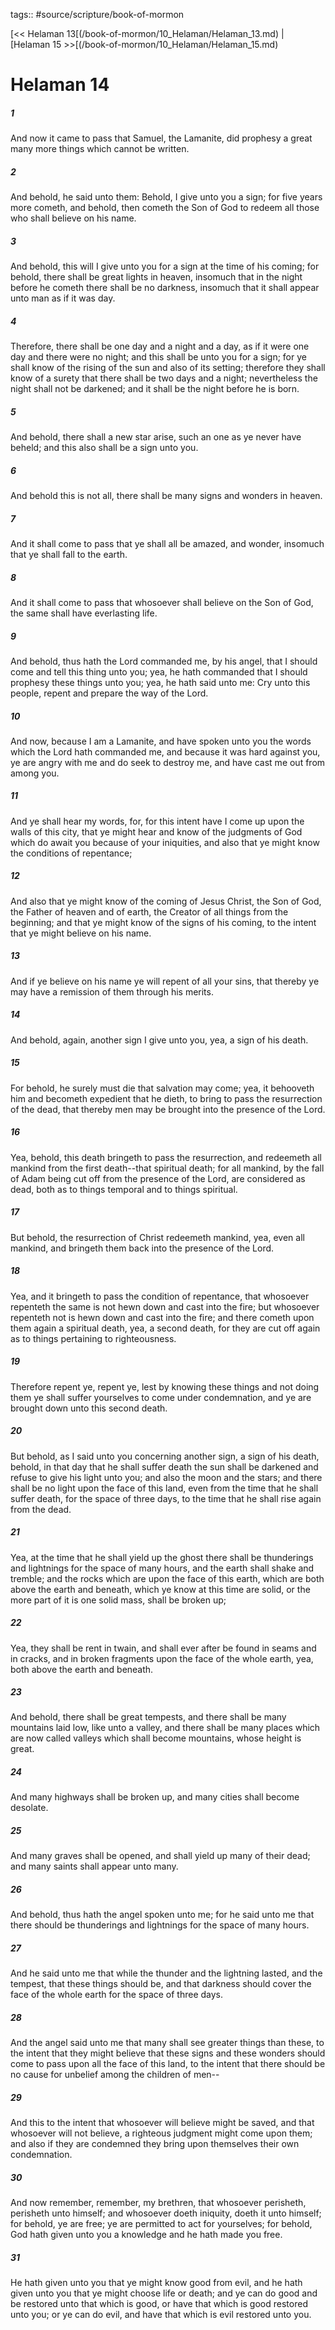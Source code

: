 tags:: #source/scripture/book-of-mormon

[<< Helaman 13[(/book-of-mormon/10_Helaman/Helaman_13.md) | [Helaman 15 >>[(/book-of-mormon/10_Helaman/Helaman_15.md)

# Helaman 14

##### 1

And now it came to pass that Samuel, the Lamanite, did prophesy a great many more things which cannot be written.

##### 2

And behold, he said unto them: Behold, I give unto you a sign; for five years more cometh, and behold, then cometh the Son of God to redeem all those who shall believe on his name.

##### 3

And behold, this will I give unto you for a sign at the time of his coming; for behold, there shall be great lights in heaven, insomuch that in the night before he cometh there shall be no darkness, insomuch that it shall appear unto man as if it was day.

##### 4

Therefore, there shall be one day and a night and a day, as if it were one day and there were no night; and this shall be unto you for a sign; for ye shall know of the rising of the sun and also of its setting; therefore they shall know of a surety that there shall be two days and a night; nevertheless the night shall not be darkened; and it shall be the night before he is born.

##### 5

And behold, there shall a new star arise, such an one as ye never have beheld; and this also shall be a sign unto you.

##### 6

And behold this is not all, there shall be many signs and wonders in heaven.

##### 7

And it shall come to pass that ye shall all be amazed, and wonder, insomuch that ye shall fall to the earth.

##### 8

And it shall come to pass that whosoever shall believe on the Son of God, the same shall have everlasting life.

##### 9

And behold, thus hath the Lord commanded me, by his angel, that I should come and tell this thing unto you; yea, he hath commanded that I should prophesy these things unto you; yea, he hath said unto me: Cry unto this people, repent and prepare the way of the Lord.

##### 10

And now, because I am a Lamanite, and have spoken unto you the words which the Lord hath commanded me, and because it was hard against you, ye are angry with me and do seek to destroy me, and have cast me out from among you.

##### 11

And ye shall hear my words, for, for this intent have I come up upon the walls of this city, that ye might hear and know of the judgments of God which do await you because of your iniquities, and also that ye might know the conditions of repentance;

##### 12

And also that ye might know of the coming of Jesus Christ, the Son of God, the Father of heaven and of earth, the Creator of all things from the beginning; and that ye might know of the signs of his coming, to the intent that ye might believe on his name.

##### 13

And if ye believe on his name ye will repent of all your sins, that thereby ye may have a remission of them through his merits.

##### 14

And behold, again, another sign I give unto you, yea, a sign of his death.

##### 15

For behold, he surely must die that salvation may come; yea, it behooveth him and becometh expedient that he dieth, to bring to pass the resurrection of the dead, that thereby men may be brought into the presence of the Lord.

##### 16

Yea, behold, this death bringeth to pass the resurrection, and redeemeth all mankind from the first death--that spiritual death; for all mankind, by the fall of Adam being cut off from the presence of the Lord, are considered as dead, both as to things temporal and to things spiritual.

##### 17

But behold, the resurrection of Christ redeemeth mankind, yea, even all mankind, and bringeth them back into the presence of the Lord.

##### 18

Yea, and it bringeth to pass the condition of repentance, that whosoever repenteth the same is not hewn down and cast into the fire; but whosoever repenteth not is hewn down and cast into the fire; and there cometh upon them again a spiritual death, yea, a second death, for they are cut off again as to things pertaining to righteousness.

##### 19

Therefore repent ye, repent ye, lest by knowing these things and not doing them ye shall suffer yourselves to come under condemnation, and ye are brought down unto this second death.

##### 20

But behold, as I said unto you concerning another sign, a sign of his death, behold, in that day that he shall suffer death the sun shall be darkened and refuse to give his light unto you; and also the moon and the stars; and there shall be no light upon the face of this land, even from the time that he shall suffer death, for the space of three days, to the time that he shall rise again from the dead.

##### 21

Yea, at the time that he shall yield up the ghost there shall be thunderings and lightnings for the space of many hours, and the earth shall shake and tremble; and the rocks which are upon the face of this earth, which are both above the earth and beneath, which ye know at this time are solid, or the more part of it is one solid mass, shall be broken up;

##### 22

Yea, they shall be rent in twain, and shall ever after be found in seams and in cracks, and in broken fragments upon the face of the whole earth, yea, both above the earth and beneath.

##### 23

And behold, there shall be great tempests, and there shall be many mountains laid low, like unto a valley, and there shall be many places which are now called valleys which shall become mountains, whose height is great.

##### 24

And many highways shall be broken up, and many cities shall become desolate.

##### 25

And many graves shall be opened, and shall yield up many of their dead; and many saints shall appear unto many.

##### 26

And behold, thus hath the angel spoken unto me; for he said unto me that there should be thunderings and lightnings for the space of many hours.

##### 27

And he said unto me that while the thunder and the lightning lasted, and the tempest, that these things should be, and that darkness should cover the face of the whole earth for the space of three days.

##### 28

And the angel said unto me that many shall see greater things than these, to the intent that they might believe that these signs and these wonders should come to pass upon all the face of this land, to the intent that there should be no cause for unbelief among the children of men--

##### 29

And this to the intent that whosoever will believe might be saved, and that whosoever will not believe, a righteous judgment might come upon them; and also if they are condemned they bring upon themselves their own condemnation.

##### 30

And now remember, remember, my brethren, that whosoever perisheth, perisheth unto himself; and whosoever doeth iniquity, doeth it unto himself; for behold, ye are free; ye are permitted to act for yourselves; for behold, God hath given unto you a knowledge and he hath made you free.

##### 31

He hath given unto you that ye might know good from evil, and he hath given unto you that ye might choose life or death; and ye can do good and be restored unto that which is good, or have that which is good restored unto you; or ye can do evil, and have that which is evil restored unto you.
